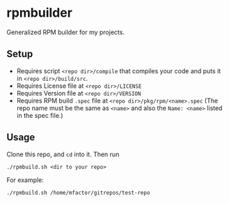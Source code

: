 # rpmbuilder
Generalized RPM builder for my projects.

## Setup
- Requires script `<repo dir>/compile` that compiles your code and puts it in `<repo dir>/build/src`.
- Requires License file at `<repo dir>/LICENSE`
- Requires Version file at `<repo dir>/VERSION`
- Requires RPM build `.spec` file at `<repo dir>/pkg/rpm/<name>.spec` (The repo name must be the same as `<name>` and also the `Name: <name>` listed in the spec file.)

## Usage
Clone this repo, and `cd` into it.
Then run
```
./rpmbuild.sh <dir to your repo>
```
For example:
```
./rpmbuild.sh /home/mfactor/gitrepos/test-repo
```
